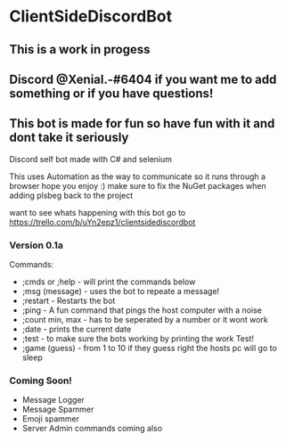 # ClientSideDiscordBot
## This is a work in progess
## Discord @Xenial.-#6404 if you want me to add something or if you have questions!
## This bot is made for fun so have fun with it and dont take it seriously 

Discord self bot made with C# and selenium

This uses Automation as the way to communicate so it runs through a browser hope you enjoy :)
make sure to fix the NuGet packages when adding plsbeg back to the project

want to see whats happening with this bot go to https://trello.com/b/uYn2epz1/clientsidediscordbot
### Version 0.1a
Commands:
  * ;cmds or ;help - will print the commands below
  * ;msg (message) - uses the bot to repeate a message!
  * ;restart - Restarts the bot
  * ;ping - A fun command that pings the host computer with a noise
  * ;count min, max - has to be seperated by a number or it wont work
  * ;date - prints the current date
  * ;test - to make sure the bots working by printing the work Test!
  * ;game (guess) - from 1 to 10 if they guess right the hosts pc will go to sleep

### Coming Soon!
* Message Logger
* Message Spammer
* Emoji spammer
* Server Admin commands coming also
